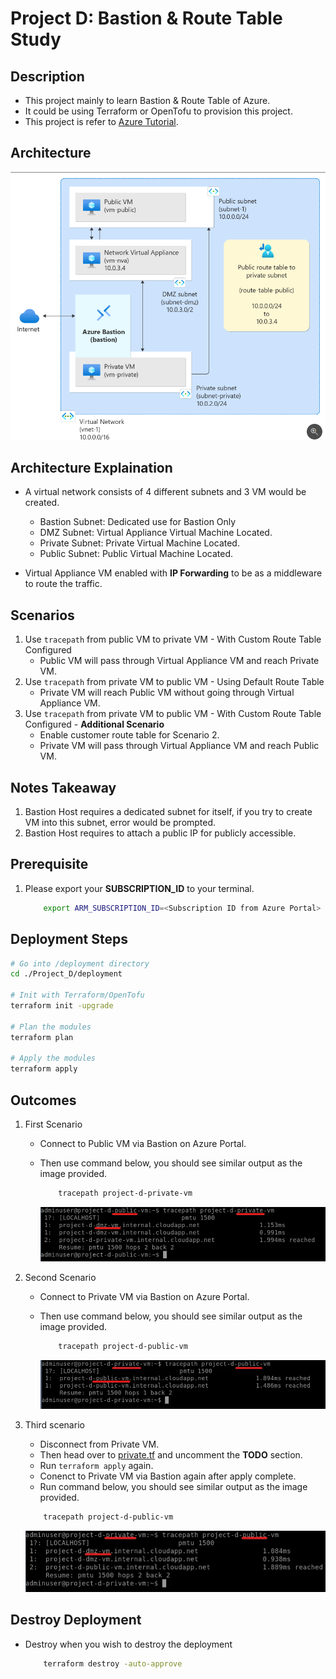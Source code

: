# Project D: Bastion & Route Table Study

## Description

- This project mainly to learn Bastion & Route Table of Azure.
- It could be using Terraform or OpenTofu to provision this project.
- This project is refer to [Azure Tutorial](https://learn.microsoft.com/en-us/azure/virtual-network/tutorial-create-route-table-portal).

## Architecture

![Architecture Diagram](./images/architecture.png)

## Architecture Explaination

- A virtual network consists of 4 different subnets and 3 VM would be created.
  - Bastion Subnet: Dedicated use for Bastion Only
  - DMZ Subnet: Virtual Appliance Virtual Machine Located.
  - Private Subnet: Private Virtual Machine Located.
  - Public Subnet: Public Virtual Machine Located.

- Virtual Appliance VM enabled with __IP Forwarding__ to be as a middleware to route the traffic.

## Scenarios

1. Use `tracepath` from public VM to private VM - With Custom Route Table Configured
    - Public VM will pass through Virtual Appliance VM and reach Private VM.
2. Use `tracepath` from private VM to public VM - Using Default Route Table
    - Private VM will reach Public VM without going through Virtual Appliance VM.
3. Use `tracepath` from private VM to public VM - With Custom Route Table Configured - __Additional Scenario__
    - Enable customer route table for Scenario 2.
    - Private VM will pass through Virtual Appliance VM and reach Public VM.

## Notes Takeaway

1. Bastion Host requires a dedicated subnet for itself, if you try to create VM into this subnet, error would be prompted.
2. Bastion Host requires to attach a public IP for publicly accessible.

## Prerequisite

1. Please export your __SUBSCRIPTION_ID__ to your terminal.

    ```bash
        export ARM_SUBSCRIPTION_ID=<Subscription ID from Azure Portal>
    ```

## Deployment Steps

```bash
# Go into /deployment directory
cd ./Project_D/deployment

# Init with Terraform/OpenTofu
terraform init -upgrade

# Plan the modules
terraform plan

# Apply the modules
terraform apply
```

## Outcomes

1. First Scenario
    - Connect to Public VM via Bastion on Azure Portal.
    - Then use command below, you should see similar output as the image provided.

        ```bash
            tracepath project-d-private-vm
        ```

        ![Public-DMZ-Private](./images/public-dmz-private.png)

2. Second Scenario
    - Connect to Private VM via Bastion on Azure Portal.
    - Then use command below, you should see similar output as the image provided.

        ```bash
            tracepath project-d-public-vm
        ```

        ![Public-Private](./images/private-public.png)

3. Third scenario
    - Disconnect from Private VM.
    - Then head over to [private.tf](./modules/private.tf) and uncomment the __TODO__ section.
    - Run `terraform apply` again.
    - Conenct to Private VM via Bastion again after apply complete.
    - Run command below, you should see similar output as the image provided.

    ```bash
        tracepath project-d-public-vm
    ```

    ![Private-DMZ-Public](./images/private-dmz-public.png)

## Destroy Deployment

- Destroy when you wish to destroy the deployment

    ```bash
        terraform destroy -auto-approve
    ```
